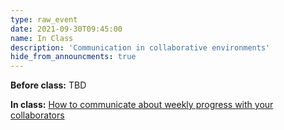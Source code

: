 ```yaml
---
type: raw_event
date: 2021-09-30T09:45:00
name: In Class
description: 'Communication in collaborative environments'
hide_from_announcments: true
---
```


**Before class:** TBD

**In class:** [How to communicate about weekly progress with your collaborators](/harvard-cs290/materials/communication-in-collaborative-environments)

